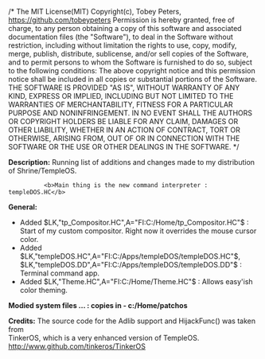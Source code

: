 /*
  The MIT License(MIT)
  Copyright(c), Tobey Peters, https://github.com/tobeypeters
  Permission is hereby granted, free of charge, to any person obtaining a copy of this software
  and associated documentation files (the "Software"), to deal in the Software without restriction,
  including without limitation the rights to use, copy, modify, merge, publish, distribute, sublicense,
  and/or sell copies of the Software, and to permit persons to whom the Software is furnished to do so,
  subject to the following conditions:
  The above copyright notice and this permission notice shall be included in all copies or substantial portions of the Software.
  THE SOFTWARE IS PROVIDED "AS IS", WITHOUT WARRANTY OF ANY KIND, EXPRESS OR IMPLIED, INCLUDING BUT NOT
  LIMITED TO THE WARRANTIES OF MERCHANTABILITY, FITNESS FOR A PARTICULAR PURPOSE AND NONINFRINGEMENT.
  IN NO EVENT SHALL THE AUTHORS OR COPYRIGHT HOLDERS BE LIABLE FOR ANY CLAIM, DAMAGES OR OTHER LIABILITY,
  WHETHER IN AN ACTION OF CONTRACT, TORT OR OTHERWISE, ARISING FROM, OUT OF OR IN CONNECTION WITH THE
  SOFTWARE OR THE USE OR OTHER DEALINGS IN THE SOFTWARE.
*/

<b>Description:</b>
              Running list of additions and changes made to my
              distribution of Shrine/TempleOS.

              <b>Main thing is the new command interpreter : templeDOS.HC</b>

<b>General:</b>
 * Added $LK,"tp_Compositor.HC",A="FI:C:/Home/tp_Compositor.HC"$ : Start of my custom
   compositor. Right now it overrides the mouse cursor color.
 * Added $LK,"templeDOS.HC",A="FI:C:/Apps/templeDOS/templeDOS.HC"$, $LK,"templeDOS.DD",A="FI:C:/Apps/templeDOS/templeDOS.DD"$ : Terminal command app.
 * Added $LK,"Theme.HC",A="FI:C:/Home/Theme.HC"$ : Allows easy'ish color theming.

 <b>Modied system files ... : copies in - c:/Home/patchos</b>

 <b>Credits:</b>
          The source code for the Adlib support and HijackFunc() was taken from<br>TinkerOS, which is a very enhanced version of TempleOS.<br>
          http://www.github.com/tinkeros/TinkerOS

